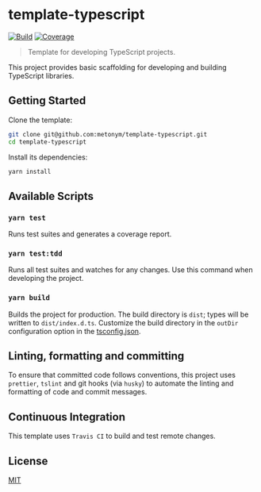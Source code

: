 # template-typescript

[![Build][build]][build-badge]
[![Coverage][codecov-shield]][codecov]

> Template for developing TypeScript projects.

This project provides basic scaffolding for developing and building TypeScript libraries.

## Getting Started

Clone the template:

```bash
git clone git@github.com:metonym/template-typescript.git
cd template-typescript
```

Install its dependencies:

```bash
yarn install
```

## Available Scripts

### `yarn test`

Runs test suites and generates a coverage report.

### `yarn test:tdd`

Runs all test suites and watches for any changes. Use this command when developing the project.

### `yarn build`

Builds the project for production. The build directory is `dist`; types will be written to `dist/index.d.ts`. Customize the build directory in the `outDir` configuration option in the [tsconfig.json](tsconfig.json).

## Linting, formatting and committing

To ensure that committed code follows conventions, this project uses `prettier`, `tslint` and git hooks (via `husky`) to automate the linting and formatting of code and commit messages.

## Continuous Integration

This template uses `Travis CI` to build and test remote changes.

## License

[MIT](LICENSE)

[build]: https://travis-ci.com/metonym/template-typescript.svg?branch=master
[build-badge]: https://travis-ci.com/metonym/template-typescript
[codecov]: https://codecov.io/gh/metonym/template-typescript
[codecov-shield]: https://img.shields.io/codecov/c/github/metonym/template-typescript.svg

